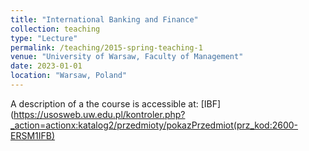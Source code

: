```yaml
---
title: "International Banking and Finance"
collection: teaching
type: "Lecture"
permalink: /teaching/2015-spring-teaching-1
venue: "University of Warsaw, Faculty of Management"
date: 2023-01-01
location: "Warsaw, Poland"
---
```


A description of a the course is accessible at: [IBF] (https://usosweb.uw.edu.pl/kontroler.php?_action=actionx:katalog2/przedmioty/pokazPrzedmiot(prz_kod:2600-ERSM1IFB)
